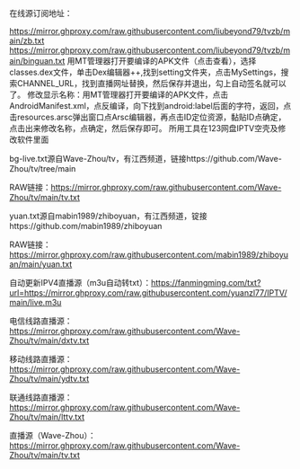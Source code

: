 在线源订阅地址：

https://mirror.ghproxy.com/raw.githubusercontent.com/liubeyond79/tvzb/main/zb.txt
https://mirror.ghproxy.com/raw.githubusercontent.com/liubeyond79/tvzb/main/binguan.txt
用MT管理器打开要编译的APK文件（点击查看），选择classes.dex文件，单击Dex编辑器++,找到setting文件夹，点击MySettings，搜索CHANNEL_URL，找到直播网址替换，然后保存并退出，勾上自动签名就可以了。
修改显示名称：用MT管理器打开要编译的APK文件，点击AndroidManifest.xml，点反编译，向下找到android:label后面的字符，返回，点击resources.arsc弹出窗口点Arsc编辑器，再点击ID定位资源，黏贴ID点确定，点击出来修改名称，点确定，然后保存即可。
所用工具在123网盘IPTV空壳及修改软件里面

bg-live.txt源自Wave-Zhou/tv，有江西频道，链接https://github.com/Wave-Zhou/tv/tree/main

RAW链接：https://mirror.ghproxy.com/raw.githubusercontent.com/Wave-Zhou/tv/main/tv.txt

yuan.txt源自mabin1989/zhiboyuan，有江西频道，锭接https://github.com/mabin1989/zhiboyuan

RAW链接：https://mirror.ghproxy.com/raw.githubusercontent.com/mabin1989/zhiboyuan/main/yuan.txt

自动更新IPV4直播源（m3u自动转txt）：https://fanmingming.com/txt?url=https://mirror.ghproxy.com/raw.githubusercontent.com/yuanzl77/IPTV/main/live.m3u

电信线路直播源：https://mirror.ghproxy.com/raw.githubusercontent.com/Wave-Zhou/tv/main/dxtv.txt

移动线路直播源：https://mirror.ghproxy.com/raw.githubusercontent.com/Wave-Zhou/tv/main/ydtv.txt

联通线路直播源：https://mirror.ghproxy.com/raw.githubusercontent.com/Wave-Zhou/tv/main/lttv.txt

直播源（Wave-Zhou）：https://mirror.ghproxy.com/raw.githubusercontent.com/Wave-Zhou/tv/main/tv.txt
